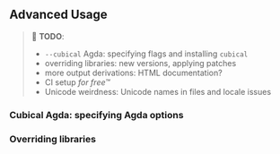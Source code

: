 ## Advanced Usage

> 🚧 **TODO**:
>
> - `--cubical` Agda: specifying flags and installing `cubical`
> - overriding libraries: new versions, applying patches
> - more output derivations: HTML documentation?
> - CI setup _for free™_
> - Unicode weirdness: Unicode names in files and locale issues

### Cubical Agda: specifying Agda options

### Overriding libraries


